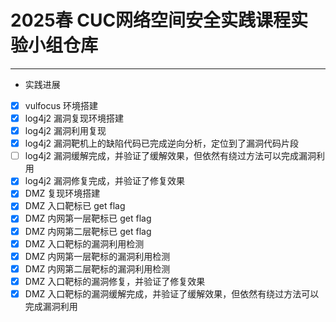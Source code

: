 # 2025春 CUC网络空间安全实践课程实验小组仓库

---

- 实践进展

- [x] vulfocus 环境搭建
- [X] log4j2 漏洞复现环境搭建
- [X] log4j2 漏洞利用复现
- [X] log4j2 漏洞靶机上的缺陷代码已完成逆向分析，定位到了漏洞代码片段
- [ ] log4j2 漏洞缓解完成，并验证了缓解效果，但依然有绕过方法可以完成漏洞利用
- [x] log4j2 漏洞修复完成，并验证了修复效果
- [X] DMZ 复现环境搭建
- [X] DMZ 入口靶标已 get flag
- [X] DMZ 内网第一层靶标已 get flag
- [X] DMZ 内网第二层靶标已 get flag
- [X] DMZ 入口靶标的漏洞利用检测
- [X] DMZ 内网第一层靶标的漏洞利用检测
- [X] DMZ 内网第二层靶标的漏洞利用检测
- [X] DMZ 入口靶标的漏洞修复，并验证了修复效果
- [X] DMZ 入口靶标的漏洞缓解完成，并验证了缓解效果，但依然有绕过方法可以完成漏洞利用